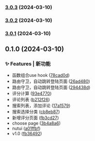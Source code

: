 

### [3.0.3](https://github.com/xh-polaris/meowpick-weapp/compare/v3.0.2...v3.0.3) (2024-03-10)

### [3.0.2](https://github.com/xh-polaris/meowpick-weapp/compare/v3.0.1...v3.0.2) (2024-03-10)

### [3.0.1](https://github.com/xh-polaris/meowpick-weapp/compare/v3.0.0...v3.0.1) (2024-03-10)

## 0.1.0 (2024-03-10)


### ✨ Features | 新功能

* 函数组合use hook ([78cad0d](https://github.com/xh-polaris/meowpick-weapp/commit/78cad0d843fb3241f30523cf2c452444bd1d2925))
* 路由守卫，自动跳转登陆页面 ([26ad480](https://github.com/xh-polaris/meowpick-weapp/commit/26ad480e7e773fa303301778cf95c3e6967a3b07))
* 路由守卫，自动跳转登陆页面 ([294438d](https://github.com/xh-polaris/meowpick-weapp/commit/294438da1b1a05ed4177fd9b60151ff6d20ed775))
* 评分计算 ([93e4770](https://github.com/xh-polaris/meowpick-weapp/commit/93e4770799f63b829f8f4548664d562f7684388f))
* 评论列表 ([b212f26](https://github.com/xh-polaris/meowpick-weapp/commit/b212f26daa78609d51b525279477aea5f6dbd4a2))
* 搜索列表，添加评论 ([17a1579](https://github.com/xh-polaris/meowpick-weapp/commit/17a15790225e2d4b60eb9dfb9cb75cf5c7e346eb))
* 搜索选择分类 ([cb8eb87](https://github.com/xh-polaris/meowpick-weapp/commit/cb8eb87c2bf563392e5bfad2168d90ffb147fa14))
* 新增评分页面 ([fb3cd27](https://github.com/xh-polaris/meowpick-weapp/commit/fb3cd279c65cd3be2445f8df49f932500b8512a6))
* choose page ([3b4a8a6](https://github.com/xh-polaris/meowpick-weapp/commit/3b4a8a6aa4188eb7c1d30d896a3d4390cf2b9c84))
* nutui ([a01ffbf](https://github.com/xh-polaris/meowpick-weapp/commit/a01ffbf81a7b25f12b13117c31809f85fca949bc))
* v1.0 ([fb36492](https://github.com/xh-polaris/meowpick-weapp/commit/fb364927acc1826780150f6e0dd417d9308fafc2))